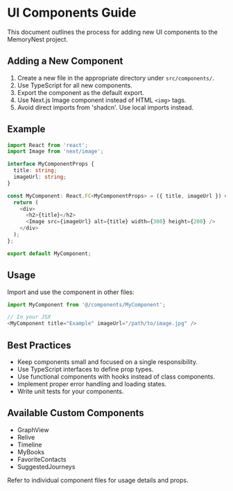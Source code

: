 # UI Components Guide

This document outlines the process for adding new UI components to the MemoryNest project.

## Adding a New Component

1. Create a new file in the appropriate directory under `src/components/`.
2. Use TypeScript for all new components.
3. Export the component as the default export.
4. Use Next.js Image component instead of HTML `<img>` tags.
5. Avoid direct imports from 'shadcn'. Use local imports instead.

## Example

```typescript
import React from 'react';
import Image from 'next/image';

interface MyComponentProps {
  title: string;
  imageUrl: string;
}

const MyComponent: React.FC<MyComponentProps> = ({ title, imageUrl }) => {
  return (
    <div>
      <h2>{title}</h2>
      <Image src={imageUrl} alt={title} width={300} height={200} />
    </div>
  );
};

export default MyComponent;
```

## Usage

Import and use the component in other files:

```typescript
import MyComponent from '@/components/MyComponent';

// In your JSX
<MyComponent title="Example" imageUrl="/path/to/image.jpg" />
```

## Best Practices

- Keep components small and focused on a single responsibility.
- Use TypeScript interfaces to define prop types.
- Use functional components with hooks instead of class components.
- Implement proper error handling and loading states.
- Write unit tests for your components.

## Available Custom Components

- GraphView
- Relive
- Timeline
- MyBooks
- FavoriteContacts
- SuggestedJourneys

Refer to individual component files for usage details and props.